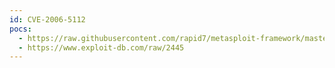 ```yaml
---
id: CVE-2006-5112
pocs:
  - https://raw.githubusercontent.com/rapid7/metasploit-framework/master/modules/exploits/windows/http/navicopa_get_overflow.rb
  - https://www.exploit-db.com/raw/2445
---
```

